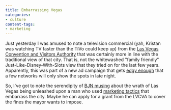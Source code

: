 ```yaml
---
title: Embarrassing Vegas
categories:
- culture
content-tags:
- marketing
---
```


Just yesterday I was amused to note a television commercial (yah, Kristan was watching TV faster than the TiVo could keep up) from the [Las
Vegas Convention and Visitors Authority][1] that was certainly more in line with the traditional view of that city.  That is, not the whitewashed "family friendly" Just-Like-Disney-With-Slots view that they tried on for the last few years.  Apparently, this was part of a new ad campaign that gets [edgy enough][2] that a few networks will only show the spots in late night.

   [1]: http://www.vegasfreedom.com/
   [2]: http://www.reviewjournal.com/lvrj_home/2003/Jan-15-Wed-2003/business/20427758.html

So, I've got to note the serendipity of [BJN musing][3] about the wrath of Las Vegas being unleashed upon a man who used [marketing tactics][4] that embarrass the city.  Maybe he can apply for a grant from the LVCVA to cover the fines the mayor wants to impose.

   [3]: http://stlbrianj.blogspot.com/2003_07_20_archive.html#105924137548768957
   [4]: http://www.huntingforbambi.com/
